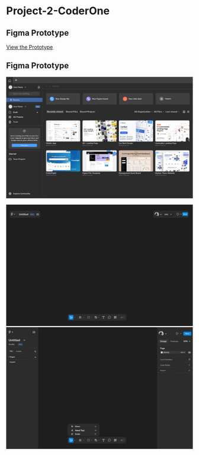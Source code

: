 # Project-2-CoderOne

## Figma Prototype
[View the Prototype](https://www.figma.com/design/ZJp1oxfHxvhWk0WRz7SUZN/Untitled?node-id=0-1&t=5ejoJY0UxdmNquv6-1)



## Figma Prototype
![Prototype Image](https://github.com/Mukilanbalakrishnan/Project-2-CoderOne/blob/main/MacBook%20Pro%2014_%20-%201.png)


![Prototype Image](https://github.com/Mukilanbalakrishnan/Project-2-CoderOne/blob/main/MacBook%20Pro%2014_%20-%202.png)
![Prototype Image](https://github.com/Mukilanbalakrishnan/Project-2-CoderOne/blob/main/MacBook%20Pro%2014_%20-%203.png)



